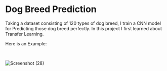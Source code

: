 # Dog Breed Prediction

Taking a dataset consisting of 120 types of dog breed, I train a CNN model for Predicting those dog breed perfectly. In this project I first learned about Transfer Learning.

Here is an Example:

<br>

![Screenshot (28)](https://user-images.githubusercontent.com/86141125/148406871-0d8dcd9a-7dc4-4d16-9c45-a0b6ce16a90a.png)

